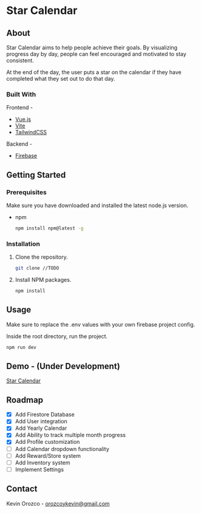 # Star Calendar

## About

Star Calendar aims to help people achieve their goals.
By visualizing progress day by day, people can feel encouraged and motivated to stay consistent.

At the end of the day, the user puts a star on the calendar if they have completed what they set out to do that day.

### Built With

Frontend -

- [Vue.js](https://vuejs.org)
- [Vite](https://vitejs.dev/)
- [TailwindCSS](https://tailwindcss.com/)

Backend -

- [Firebase](https://firebase.google.com/)

## Getting Started

### Prerequisites

Make sure you have downloaded and installed the latest node.js version.

- npm
  ```sh
  npm install npm@latest -g
  ```

### Installation

1. Clone the repository.

   ```sh
   git clone //TODO
   ```

2. Install NPM packages.

   ```sh
   npm install
   ```

## Usage

Make sure to replace the .env values with your own firebase project config.

Inside the root directory, run the project.

```sh
npm run dev
```

## Demo - (Under Development)

[Star Calendar](https://star-calendar.herokuapp.com/)

## Roadmap

- [x] Add Firestore Database
- [x] Add User integration
- [x] Add Yearly Calendar
- [x] Add Ability to track multiple month progress
- [x] Add Profile customization
- [ ] Add Calendar dropdown functionality
- [ ] Add Reward/Store system
- [ ] Add Inventory system
- [ ] Implement Settings

## Contact

Kevin Orozco - orozcoykevin@gmail.com
